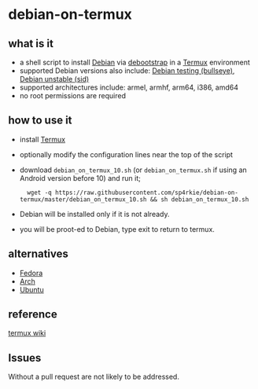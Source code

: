 debian-on-termux
================

what is it
----------

- a shell script to install [Debian](https://www.debian.org) via [debootstrap](https://wiki.debian.org/Debootstrap) in a [Termux](https://wiki.termux.com/wiki/Main_Page) environment
- supported Debian versions also include: [Debian testing (bullseye)](https://www.debian.org/releases/testing/), [Debian unstable (sid)](https://www.debian.org/releases/sid/)
- supported architectures include: armel, armhf, arm64, i386, amd64
- no root permissions are required

how to use it
-------------

- install [Termux](https://termux.com/)
- optionally modify the configuration lines near the top of the script
- download `debian_on_termux_10.sh` (or `debian_on_termux.sh` if using an Android version before 10) and run it;

        wget -q https://raw.githubusercontent.com/sp4rkie/debian-on-termux/master/debian_on_termux_10.sh && sh debian_on_termux_10.sh

- Debian will be installed only if it is not already.
- you will be proot-ed to Debian, type exit to return to termux.


alternatives
------------

- [Fedora](https://github.com/nmilosev/termux-fedora)
- [Arch](https://github.com/sdrausty/termux-archlinux)
- [Ubuntu](https://github.com/Neo-Oli/termux-ubuntu)

reference
----------

[termux wiki](https://wiki.termux.com/wiki/Debian)

Issues
-------
Without a pull request are not likely to be addressed. 


